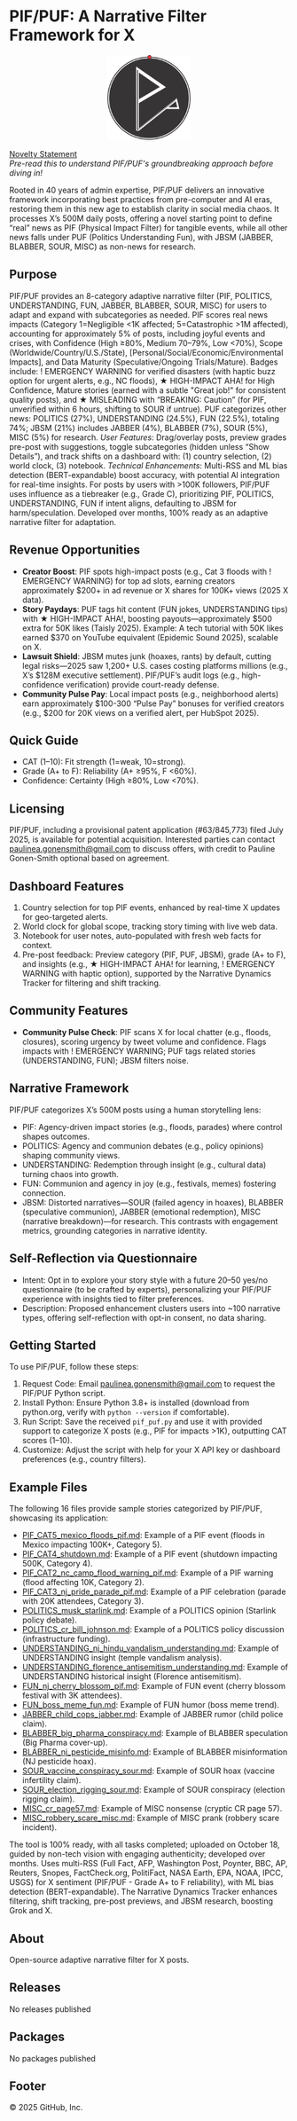 # PIF/PUF: A Narrative Filter Framework for X

<p align="center">
  <a href="README.md" target="_blank">
    <img src="PIF_PUF_Wynn_Logo.png" width="150" alt="PIF/PUF Logo"/>
  </a>
</p>

[Novelty Statement](./NOVELTY_STATEMENT.md)  
*Pre-read this to understand PIF/PUF's groundbreaking approach before diving in!*

Rooted in 40 years of admin expertise, PIF/PUF delivers an innovative framework incorporating best practices from pre-computer and AI eras, restoring them in this new age to establish clarity in social media chaos. It processes X’s 500M daily posts, offering a novel starting point to define “real” news as PIF (Physical Impact Filter) for tangible events, while all other news falls under PUF (Politics Understanding Fun), with JBSM (JABBER, BLABBER, SOUR, MISC) as non-news for research.

## Purpose
PIF/PUF provides an 8-category adaptive narrative filter (PIF, POLITICS, UNDERSTANDING, FUN, JABBER, BLABBER, SOUR, MISC) for users to adapt and expand with subcategories as needed. PIF scores real news impacts (Category 1=Negligible <1K affected; 5=Catastrophic >1M affected), accounting for approximately 5% of posts, including joyful events and crises, with Confidence (High ≥80%, Medium 70–79%, Low <70%), Scope (Worldwide/Country/U.S./State), [Personal/Social/Economic/Environmental Impacts], and Data Maturity (Speculative/Ongoing Trials/Mature). Badges include: ! EMERGENCY WARNING for verified disasters (with haptic buzz option for urgent alerts, e.g., NC floods), ★ HIGH-IMPACT AHA! for High Confidence, Mature stories (earned with a subtle "Great job!" for consistent quality posts), and ★ MISLEADING with “BREAKING: Caution” (for PIF, unverified within 6 hours, shifting to SOUR if untrue). PUF categorizes other news: POLITICS (27%), UNDERSTANDING (24.5%), FUN (22.5%), totaling 74%; JBSM (21%) includes JABBER (4%), BLABBER (7%), SOUR (5%), MISC (5%) for research. *User Features*: Drag/overlay posts, preview grades pre-post with suggestions, toggle subcategories (hidden unless “Show Details”), and track shifts on a dashboard with: (1) country selection, (2) world clock, (3) notebook. *Technical Enhancements*: Multi-RSS and ML bias detection (BERT-expandable) boost accuracy, with potential AI integration for real-time insights. For posts by users with >100K followers, PIF/PUF uses influence as a tiebreaker (e.g., Grade C), prioritizing PIF, POLITICS, UNDERSTANDING, FUN if intent aligns, defaulting to JBSM for harm/speculation. Developed over months, 100% ready as an adaptive narrative filter for adaptation.

## Revenue Opportunities
- **Creator Boost**: PIF spots high-impact posts (e.g., Cat 3 floods with ! EMERGENCY WARNING) for top ad slots, earning creators approximately $200+ in ad revenue or X shares for 100K+ views (2025 X data).
- **Story Paydays**: PUF tags hit content (FUN jokes, UNDERSTANDING tips) with ★ HIGH-IMPACT AHA!, boosting payouts—approximately $500 extra for 50K likes (Taisly 2025). Example: A tech tutorial with 50K likes earned $370 on YouTube equivalent (Epidemic Sound 2025), scalable on X.
- **Lawsuit Shield**: JBSM mutes junk (hoaxes, rants) by default, cutting legal risks—2025 saw 1,200+ U.S. cases costing platforms millions (e.g., X’s $128M executive settlement). PIF/PUF’s audit logs (e.g., high-confidence verification) provide court-ready defense.
- **Community Pulse Pay**: Local impact posts (e.g., neighborhood alerts) earn approximately $100-300 “Pulse Pay” bonuses for verified creators (e.g., $200 for 20K views on a verified alert, per HubSpot 2025).

## Quick Guide
- CAT (1–10): Fit strength (1=weak, 10=strong).
- Grade (A+ to F): Reliability (A+ ≥95%, F <60%).
- Confidence: Certainty (High ≥80%, Low <70%).

## Licensing
PIF/PUF, including a provisional patent application (#63/845,773) filed July 2025, is available for potential acquisition. Interested parties can contact paulinea.gonensmith@gmail.com to discuss offers, with credit to Pauline Gonen-Smith optional based on agreement.

## Dashboard Features
1. Country selection for top PIF events, enhanced by real-time X updates for geo-targeted alerts.
2. World clock for global scope, tracking story timing with live web data.
3. Notebook for user notes, auto-populated with fresh web facts for context.
4. Pre-post feedback: Preview category (PIF, PUF, JBSM), grade (A+ to F), and insights (e.g., ★ HIGH-IMPACT AHA! for learning, ! EMERGENCY WARNING with haptic option), supported by the Narrative Dynamics Tracker for filtering and shift tracking.

## Community Features
- **Community Pulse Check**: PIF scans X for local chatter (e.g., floods, closures), scoring urgency by tweet volume and confidence. Flags impacts with ! EMERGENCY WARNING; PUF tags related stories (UNDERSTANDING, FUN); JBSM filters noise.

## Narrative Framework
PIF/PUF categorizes X’s 500M posts using a human storytelling lens:
- PIF: Agency-driven impact stories (e.g., floods, parades) where control shapes outcomes.
- POLITICS: Agency and communion debates (e.g., policy opinions) shaping community views.
- UNDERSTANDING: Redemption through insight (e.g., cultural data) turning chaos into growth.
- FUN: Communion and agency in joy (e.g., festivals, memes) fostering connection.
- JBSM: Distorted narratives—SOUR (failed agency in hoaxes), BLABBER (speculative communion), JABBER (emotional redemption), MISC (narrative breakdown)—for research. This contrasts with engagement metrics, grounding categories in narrative identity.

## Self-Reflection via Questionnaire
- Intent: Opt in to explore your story style with a future 20–50 yes/no questionnaire (to be crafted by experts), personalizing your PIF/PUF experience with insights tied to filter preferences.
- Description: Proposed enhancement clusters users into ~100 narrative types, offering self-reflection with opt-in consent, no data sharing.

## Getting Started
To use PIF/PUF, follow these steps:
1. Request Code: Email paulinea.gonensmith@gmail.com to request the PIF/PUF Python script.
2. Install Python: Ensure Python 3.8+ is installed (download from python.org, verify with `python --version` if comfortable).
3. Run Script: Save the received `pif_puf.py` and use it with provided support to categorize X posts (e.g., PIF for impacts >1K), outputting CAT scores (1–10).
4. Customize: Adjust the script with help for your X API key or dashboard preferences (e.g., country filters).

## Example Files
The following 16 files provide sample stories categorized by PIF/PUF, showcasing its application:
- [PIF_CAT5_mexico_floods_pif.md](./PIF_CAT5_mexico_floods_pif.md): Example of a PIF event (floods in Mexico impacting 100K+, Category 5).
- [PIF_CAT4_shutdown.md](./PIF_CAT4_shutdown.md): Example of a PIF event (shutdown impacting 500K, Category 4).
- [PIF_CAT2_nc_camp_flood_warning_pif.md](./PIF_CAT2_nc_camp_flood_warning_pif.md): Example of a PIF warning (flood affecting 10K, Category 2).
- [PIF_CAT3_nj_pride_parade_pif.md](./PIF_CAT3_nj_pride_parade_pif.md): Example of a PIF celebration (parade with 20K attendees, Category 3).
- [POLITICS_musk_starlink.md](./POLITICS_musk_starlink.md): Example of a POLITICS opinion (Starlink policy debate).
- [POLITICS_cr_bill_johnson.md](./POLITICS_cr_bill_johnson.md): Example of a POLITICS policy discussion (infrastructure funding).
- [UNDERSTANDING_nj_hindu_vandalism_understanding.md](./UNDERSTANDING_nj_hindu_vandalism_understanding.md): Example of UNDERSTANDING insight (temple vandalism analysis).
- [UNDERSTANDING_florence_antisemitism_understanding.md](./UNDERSTANDING_florence_antisemitism_understanding.md): Example of UNDERSTANDING historical insight (Florence antisemitism).
- [FUN_nj_cherry_blossom_pif.md](./FUN_nj_cherry_blossom_pif.md): Example of FUN event (cherry blossom festival with 3K attendees).
- [FUN_boss_meme_fun.md](./FUN_boss_meme_fun.md): Example of FUN humor (boss meme trend).
- [JABBER_child_cops_jabber.md](./JABBER_child_cops_jabber.md): Example of JABBER rumor (child police claim).
- [BLABBER_big_pharma_conspiracy.md](./BLABBER_big_pharma_conspiracy.md): Example of BLABBER speculation (Big Pharma cover-up).
- [BLABBER_nj_pesticide_misinfo.md](./BLABBER_nj_pesticide_misinfo.md): Example of BLABBER misinformation (NJ pesticide hoax).
- [SOUR_vaccine_conspiracy_sour.md](./SOUR_vaccine_conspiracy_sour.md): Example of SOUR hoax (vaccine infertility claim).
- [SOUR_election_rigging_sour.md](./SOUR_election_rigging_sour.md): Example of SOUR conspiracy (election rigging claim).
- [MISC_cr_page57.md](./MISC_cr_page57.md): Example of MISC nonsense (cryptic CR page 57).
- [MISC_robbery_scare_misc.md](./MISC_robbery_scare_misc.md): Example of MISC prank (robbery scare incident).

The tool is 100% ready, with all tasks completed; uploaded on October 18, guided by non-tech vision with engaging authenticity; developed over months. Uses multi-RSS (Full Fact, AFP, Washington Post, Poynter, BBC, AP, Reuters, Snopes, FactCheck.org, PolitiFact, NASA Earth, EPA, NOAA, IPCC, USGS) for X sentiment (PIF/PUF - Grade A+ to F reliability), with ML bias detection (BERT-expandable). The Narrative Dynamics Tracker enhances filtering, shift tracking, pre-post previews, and JBSM research, boosting Grok and X.

## About
Open-source adaptive narrative filter for X posts.

## Releases
No releases published

## Packages
No packages published

## Footer
© 2025 GitHub, Inc.
